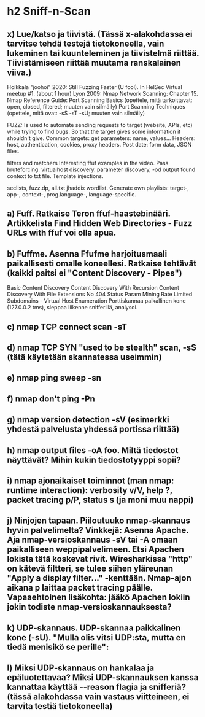 # h2 Sniff-n-Scan
## x) Lue/katso ja tiivistä. (Tässä x-alakohdassa ei tarvitse tehdä testejä tietokoneella, vain lukeminen tai kuunteleminen ja tiivistelmä riittää. Tiivistämiseen riittää muutama ranskalainen viiva.)
Hoikkala "joohoi" 2020: Still Fuzzing Faster (U fool). In HelSec Virtual meetup #1. (about 1 hour)
Lyon 2009: Nmap Network Scanning: Chapter 15. Nmap Reference Guide:
Port Scanning Basics (opettele, mitä tarkoittavat: open, closed, filtered; muuten vain silmäily)
Port Scanning Techniques (opettele, mitä ovat: -sS -sT -sU; muuten vain silmäily)

FUZZ:
Is used to automate sending requests to target (website, APIs, etc) while trying to find bugs. So that the target gives some information it shouldn't give. 
Common targets: get parameters: name, values... Headers: host, authentication, cookies, proxy headers. Post date: form data, JSON files.

filters and matchers
Interesting ffuf examples in the video. Pass bruteforcing. virtualhost discovery. parameter discovery, -od output found context to txt file. Template injections. 

seclists, fuzz.dp, all.txt jhaddix wordlist. Generate own playlists: target-, app-, context-, prog.language-, language-specific.

## a) Fuff. Ratkaise Teron ffuf-haastebinääri. Artikkelista Find Hidden Web Directories - Fuzz URLs with ffuf voi olla apua.
## b) Fuffme. Asenna Ffufme harjoitusmaali paikallisesti omalle koneellesi. Ratkaise tehtävät (kaikki paitsi ei "Content Discovery - Pipes")
Basic Content Discovery
Content Discovery With Recursion
Content Discovery With File Extensions
No 404 Status
Param Mining
Rate Limited
Subdomains - Virtual Host Enumeration
Porttiskannaa paikallinen kone (127.0.0.2 tms), sieppaa liikenne snifferillä, analysoi.
## c) nmap TCP connect scan -sT
## d) nmap TCP SYN "used to be stealth" scan, -sS (tätä käytetään skannatessa useimmin)
## e) nmap ping sweep -sn
## f) nmap don't ping -Pn
## g) nmap version detection -sV (esimerkki yhdestä palvelusta yhdessä portissa riittää)
## h) nmap output files -oA foo. Miltä tiedostot näyttävät? Mihin kukin tiedostotyyppi sopii?
## i) nmap ajonaikaiset toiminnot (man nmap: runtime interaction): verbosity v/V, help ?, packet tracing p/P, status s (ja moni muu nappi)
## j) Ninjojen tapaan. Piiloutuuko nmap-skannaus hyvin palvelimelta? Vinkkejä: Asenna Apache. Aja nmap-versioskannaus -sV tai -A omaan paikalliseen weppipalvelimeen. Etsi Apachen lokista tätä koskevat rivit. Wiresharkissa "http" on kätevä filtteri, se tulee siihen yläreunan "Apply a display filter..." -kenttään. Nmap-ajon aikana p laittaa packet tracing päälle. Vapaaehtoinen lisäkohta: jääkö Apachen lokiin jokin todiste nmap-versioskannauksesta?
## k) UDP-skannaus. UDP-skannaa paikkalinen kone (-sU). "Mulla olis vitsi UDP:sta, mutta en tiedä menisikö se perille":
## l) Miksi UDP-skannaus on hankalaa ja epäluotettavaa? Miksi UDP-skannauksen kanssa kannattaa käyttää --reason flagia ja snifferiä? (tässä alakohdassa vain vastaus viitteineen, ei tarvita testiä tietokoneella)
